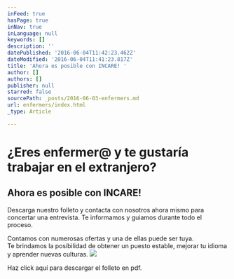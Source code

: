 ```yaml
---
inFeed: true
hasPage: true
inNav: true
inLanguage: null
keywords: []
description: ''
datePublished: '2016-06-04T11:42:23.462Z'
dateModified: '2016-06-04T11:41:23.817Z'
title: 'Ahora es posible con INCARE! '
author: []
authors: []
publisher: null
starred: false
sourcePath: _posts/2016-06-03-enfermers.md
url: enfermers/index.html
_type: Article

---
```

# ¿Eres enfermer@ y te gustaría trabajar en el extranjero? 

## Ahora es posible con INCARE! 

Descarga nuestro folleto y contacta con nosotros ahora mismo para concertar una entrevista. Te informamos y guiamos durante todo el proceso. 

Contamos con numerosas ofertas y una de ellas puede ser tuya.   
Te brindamos la posibilidad de obtener un puesto estable, mejorar tu idioma y aprender nuevas culturas. ![](https://the-grid-user-content.s3-us-west-2.amazonaws.com/62ce5b9b-e519-433f-b089-6f06b5b3072d.jpg)

Haz click aquí para descargar el folleto en pdf.